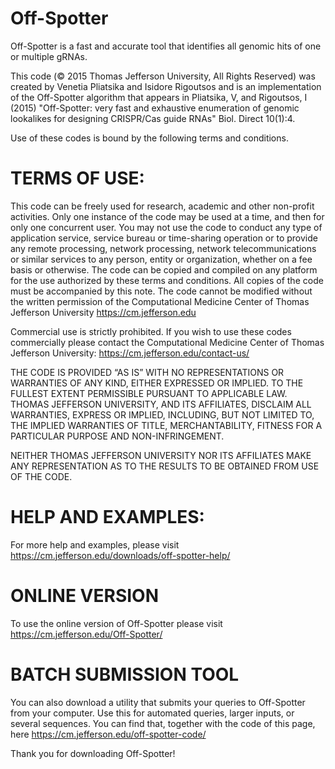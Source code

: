 # Off-Spotter
Off-Spotter is a fast and accurate tool that identifies all genomic hits of one or multiple gRNAs.

This code (© 2015 Thomas Jefferson University, All Rights Reserved) was created by Venetia Pliatsika
and Isidore Rigoutsos and is an implementation of the Off-Spotter algorithm that appears in
Pliatsika, V, and Rigoutsos, I (2015) "Off-Spotter: very fast and exhaustive enumeration of genomic
lookalikes for designing CRISPR/Cas guide RNAs" Biol. Direct 10(1):4.

Use of these codes is bound by the following terms and conditions. 

# TERMS OF USE:

This code can be freely used for research, academic and other non-profit activities.
Only one instance of the code may be used at a time, and then for only one concurrent user. You may not
use the code to conduct any type of application service, service bureau or time-sharing operation or to
provide any remote processing, network processing, network telecommunications or similar services to
any person, entity or organization, whether on a fee basis or otherwise. The code can be copied and
compiled on any platform for the use authorized by these terms and conditions. All copies of the code
must be accompanied by this note. The code cannot be modified without the written permission of the
Computational Medicine Center of Thomas Jefferson University https://cm.jefferson.edu

Commercial use is strictly prohibited.  If you wish to use these codes commercially please contact the
Computational Medicine Center of Thomas Jefferson University: https://cm.jefferson.edu/contact-us/



THE CODE IS PROVIDED “AS IS” WITH NO REPRESENTATIONS OR WARRANTIES OF ANY KIND, EITHER EXPRESSED
OR IMPLIED. TO THE FULLEST EXTENT PERMISSIBLE PURSUANT TO APPLICABLE LAW. THOMAS JEFFERSON
UNIVERSITY, AND ITS AFFILIATES, DISCLAIM ALL WARRANTIES, EXPRESS OR IMPLIED, INCLUDING, BUT NOT
LIMITED TO, THE IMPLIED WARRANTIES OF TITLE, MERCHANTABILITY, FITNESS FOR A PARTICULAR PURPOSE AND
NON-INFRINGEMENT.

NEITHER THOMAS JEFFERSON UNIVERSITY NOR ITS AFFILIATES MAKE ANY REPRESENTATION AS TO THE RESULTS
TO BE OBTAINED FROM USE OF THE CODE.

# HELP AND EXAMPLES:

For more help and examples, please visit https://cm.jefferson.edu/downloads/off-spotter-help/

# ONLINE VERSION

To use the online version of Off-Spotter please visit https://cm.jefferson.edu/Off-Spotter/

# BATCH SUBMISSION TOOL

You can also download a utility that submits your queries to Off-Spotter from your computer. Use this for automated
queries, larger inputs, or several sequences. You can find that, together with the code of this page, here https://cm.jefferson.edu/off-spotter-code/

Thank you for downloading Off-Spotter!
